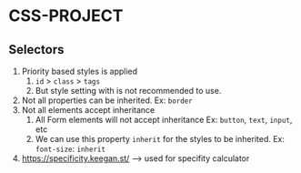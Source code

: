 # CSS-PROJECT

## Selectors

1. Priority based styles is applied
    1. `id` > `class` > `tags`
    2. But style setting with is not recommended to use.
2. Not all properties can be inherited. Ex: `border`
3. Not all elements accept inheritance
    1. All Form elements will not accept inheritance Ex: `button`, `text`, `input`, etc
    2. We can use this property `inherit` for the styles to be inherited. Ex: `font-size`: `inherit`
4. https://specificity.keegan.st/  --> used for specifity calculator